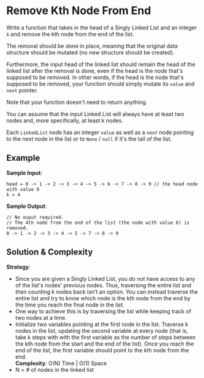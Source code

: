 # Remove Kth Node From End  
Write a function that takes in the head of a Singly Linked List and an integer `k` and remove the kth node from the end of the list.  

The removal should be done in place, meaning that the original data structure should be mutated (no new structure should be created).  

Furthermore, the input head of the linked list should remain the head of the linked list after the removal is done, even if the head is the node that's supposed to be removed. In other words, if the head is the node that's supposed to be removed, your function should simply mutate its `value` and `next` pointer.  

Note that your function doesn't need to return anything.  

You can assume that the input Linked List will always have at least two nodes and, more specifically, at least k nodes.  

Each `LinkedList` node has an integer `value` as well as a `next` node pointing to the next node in the list or to `None` / `null` if it's the tail of the list.  

## Example  
__Sample Input__:  
```
head = 0 -> 1 -> 2 -> 3 -> 4 -> 5 -> 6 -> 7 -> 8 -> 9 // the head node with value 0
k = 4
```  

__Sample Output__:  
```
// No ouput required.  
// The 4th node from the end of the list (the node with value 6) is removed.  
0 -> 1 -> 2 -> 3 -> 4 -> 5 -> 7 -> 8 -> 9
```  

## Solution & Complexity  
__Strategy__:  
* Since you are given a Singly Linked List, you do not have access to any of the list's nodes' previous nodes. Thus, traversing the entire list and then counting k nodes back isn't an option. You can instead traverse the entire list and try to know which node is the kth node from the end by the time you reach the final node in the list.  
* One way to achieve this is by traversing the list while keeping track of two nodes at a time.  
* Initialize two variables pointing at the first node in the list. Traverse k nodes in the list, updating the second variable at every node (that is, take k steps with with the first variable as the number of steps between the kth node from the start and the end of the list). Once you reach the end of the list, the first variable should point to the kth node from the end.  
__Complexity__: O(N) Time | O(1) Space  
* N = # of nodes in the linked list